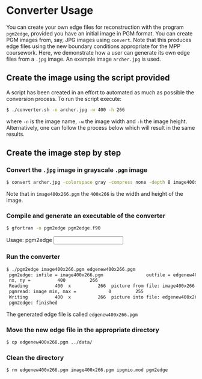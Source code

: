 # Converter Usage

You can create your own edge files for reconstruction with the program `pgm2edge`, provided you have an initial image in PGM format. You can create PGM images from, say, JPG images using `convert`. Note that this produces edge files using the new boundary conditions appropriate for the MPP coursework. Here, we demonstrate how a user can generate its own edge files from a `.jpg` image. An example image `archer.jpg` is used.

## Create the image using the script provided
A script has been created in an effort to automated as much as possible the conversion process. To run the script execute:

```sh
$ ./converter.sh -n archer.jpg -w 400 -h 266
```

where `-n` is the image name, `-w` the image width and `-h` the image height. Alternatively, one can follow the process below which will result in the same results.

## Create the image step by step
### Convert the `.jpg` image in grayscale `.pgm` image

```sh
$ convert archer.jpg -colorspace gray -compress none -depth 8 image400x266.pgm 
```

Note that in `image400x266.pgm` the `400x266` is the width and height of the image.

### Compile and generate an executable of the converter

```sh
$ gfortran -o pgm2edge pgm2edge.f90
```
Usage: pgm2edge <input image file> <output edge file>

### Run the converter

```sh
$ ./pgm2edge image400x266.pgm edgenew400x266.pgm
 pgm2edge: infile = image400x266.pgm                outfile = edgenew400x266.pgm                 
 nx, ny =          400         266
 Reading          400  x          266  picture from file: image400x266.pgm                
 pgmread: image min, max =            0         255
 Writing          400  x          266  picture into file: edgenew400x266.pgm                 
 pgm2edge: finished
```

The generated edge file is called `edgenew400x266.pgm`

### Move the new edge file in the appropriate directory
```sh
$ cp edgenew400x266.pgm ../data/
```

### Clean the directory
```sh
$ rm edgenew400x266.pgm image400x266.pgm ipgmio.mod pgm2edge
```
